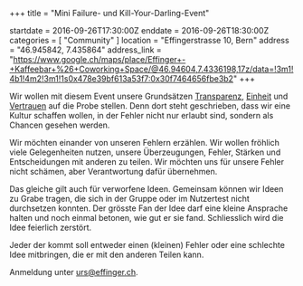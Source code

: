 +++
title = "Mini Failure- und Kill-Your-Darling-Event"

startdate = 2016-09-26T17:30:00Z
enddate = 2016-09-26T18:30:00Z
categories = [ "Community" ]
location = "Effingerstrasse 10, Bern"
address = "46.945842, 7.435864"
address_link = "https://www.google.ch/maps/place/Effinger+-+Kaffeebar+%26+Coworking+Space/@46.94604,7.4336198,17z/data=!3m1!4b1!4m2!3m1!1s0x478e39bf613a53f7:0x30f7464656fbe3b2"
+++

Wir wollen mit diesem Event unsere Grundsätzen [Transparenz](/grundsaetze/transparenz/), [Einheit](/grundsaetze/einheit/) und [Vertrauen](/grundsaetze/vertrauen/) auf die Probe stellen. Denn dort steht geschrieben, dass wir eine Kultur schaffen wollen, in der Fehler nicht nur erlaubt sind, sondern als Chancen gesehen werden.

Wir möchten einander von unseren Fehlern erzählen. Wir wollen fröhlich viele Gelegenheiten nutzen, unsere Überzeugungen, Fehler, Stärken und Entscheidungen mit anderen zu teilen. Wir möchten uns für unsere Fehler nicht schämen, aber Verantwortung dafür übernehmen.

Das gleiche gilt auch für verworfene Ideen. Gemeinsam können wir Ideen zu Grabe tragen, die sich in der Gruppe oder im Nutzertest nicht durchsetzen konnten. Der grösste Fan der Idee darf eine kleine Ansprache halten und noch einmal betonen, wie gut er sie fand. Schliesslich wird die Idee feierlich zerstört.

Jeder der kommt soll entweder einen (kleinen) Fehler oder eine schlechte Idee mitbringen, die er mit den anderen Teilen kann.

Anmeldung unter [urs@effinger.ch](mailto:urs@effinger.ch).

